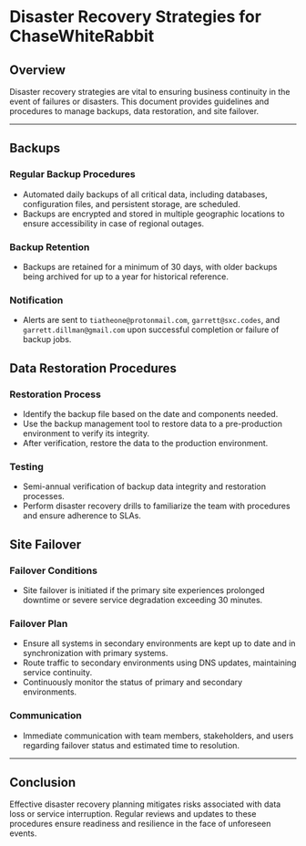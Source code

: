 # Disaster Recovery Strategies for ChaseWhiteRabbit

## Overview
Disaster recovery strategies are vital to ensuring business continuity in the event of failures or disasters. This document provides guidelines and procedures to manage backups, data restoration, and site failover.

---

## Backups

### Regular Backup Procedures
- Automated daily backups of all critical data, including databases, configuration files, and persistent storage, are scheduled.
- Backups are encrypted and stored in multiple geographic locations to ensure accessibility in case of regional outages.

### Backup Retention
- Backups are retained for a minimum of 30 days, with older backups being archived for up to a year for historical reference.

### Notification
- Alerts are sent to `tiatheone@protonmail.com`, `garrett@sxc.codes`, and `garrett.dillman@gmail.com` upon successful completion or failure of backup jobs.

## Data Restoration Procedures

### Restoration Process
- Identify the backup file based on the date and components needed.
- Use the backup management tool to restore data to a pre-production environment to verify its integrity.
- After verification, restore the data to the production environment.

### Testing
- Semi-annual verification of backup data integrity and restoration processes.
- Perform disaster recovery drills to familiarize the team with procedures and ensure adherence to SLAs.

## Site Failover

### Failover Conditions
- Site failover is initiated if the primary site experiences prolonged downtime or severe service degradation exceeding 30 minutes.

### Failover Plan
- Ensure all systems in secondary environments are kept up to date and in synchronization with primary systems.
- Route traffic to secondary environments using DNS updates, maintaining service continuity.
- Continuously monitor the status of primary and secondary environments.

### Communication
- Immediate communication with team members, stakeholders, and users regarding failover status and estimated time to resolution.

---

## Conclusion
Effective disaster recovery planning mitigates risks associated with data loss or service interruption. Regular reviews and updates to these procedures ensure readiness and resilience in the face of unforeseen events.
